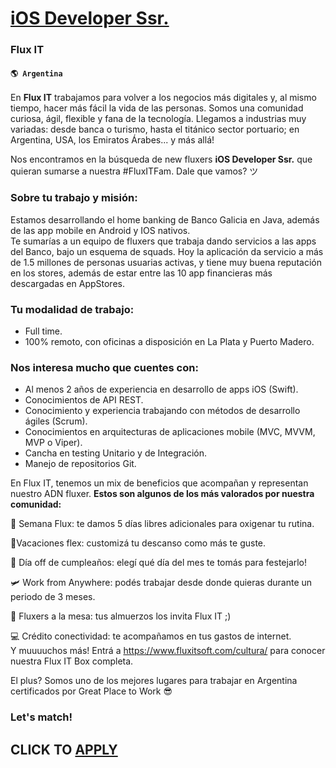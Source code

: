 # [iOS Developer Ssr.](https://www.remotewlb.com/apply/ios-developer-ssr)  
### Flux IT  
#### `🌎 Argentina`  

En **Flux IT** trabajamos para volver a los negocios más digitales y, al mismo tiempo, hacer más fácil la vida de las personas. Somos una comunidad curiosa, ágil, flexible y fana de la tecnología. Llegamos a industrias muy variadas: desde banca o turismo, hasta el titánico sector portuario; en Argentina, USA, los Emiratos Árabes... y más allá!

Nos encontramos en la búsqueda de new fluxers **iOS Developer Ssr.** que quieran sumarse a nuestra #FluxITFam. Dale que vamos? ツ

### Sobre tu trabajo y misión:

Estamos desarrollando el home banking de Banco Galicia en Java, además de las app mobile en Android y IOS nativos.  
Te sumarías a un equipo de fluxers que trabaja dando servicios a las apps del Banco, bajo un esquema de squads. Hoy la aplicación da servicio a más de 1.5 millones de personas usuarias activas, y tiene muy buena reputación en los stores, además de estar entre las 10 app financieras más descargadas en AppStores.

### Tu modalidad de trabajo:

  * Full time.
  * 100% remoto, con oficinas a disposición en La Plata y Puerto Madero.

### Nos interesa mucho que cuentes con:

  * Al menos 2 años de experiencia en desarrollo de apps iOS (Swift).
  * Conocimientos de API REST.
  * Conocimiento y experiencia trabajando con métodos de desarrollo ágiles (Scrum).
  * Conocimientos en arquitecturas de aplicaciones mobile (MVC, MVVM, MVP o Viper).
  * Cancha en testing Unitario y de Integración.
  * Manejo de repositorios Git.

En Flux IT, tenemos un mix de beneficios que acompañan y representan nuestro ADN fluxer. **Estos son algunos de los más valorados por nuestra comunidad:**

🥳 Semana Flux: te damos 5 días libres adicionales para oxigenar tu rutina.

🌴Vacaciones flex: customizá tu descanso como más te guste.

🎂 Día off de cumpleaños: elegí qué día del mes te tomás para festejarlo!

🛩️ Work from Anywhere: podés trabajar desde donde quieras durante un periodo de 3 meses.

🍟 Fluxers a la mesa: tus almuerzos los invita Flux IT ;)

💻 Crédito conectividad: te acompañamos en tus gastos de internet.  
Y muuuuchos más! Entrá a https://www.fluxitsoft.com/cultura/ para conocer nuestra Flux IT Box completa.

El plus? Somos uno de los mejores lugares para trabajar en Argentina certificados por Great Place to Work 😎

### Let's match!

  
## CLICK TO [APPLY](https://www.remotewlb.com/apply/ios-developer-ssr)

